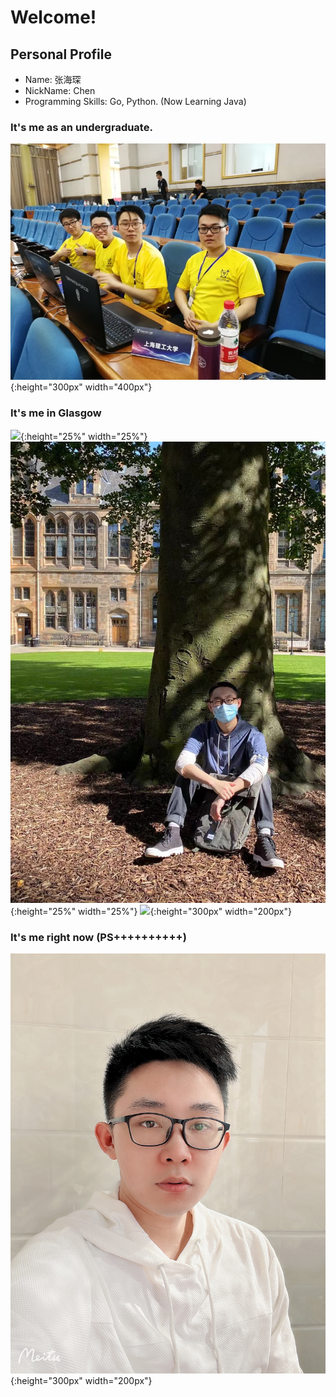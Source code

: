 # Welcome!
## Personal Profile
- Name: 张海琛
- NickName: Chen
- Programming Skills: Go, Python. (Now Learning Java)

### It's me as an undergraduate.
![](https://github.com/gtb-2022-zhang-haichen/.github/blob/main/profile/hccc01.JPG){:height="300px" width="400px"}
### It's me in Glasgow
![](https://github.com/gtb-2022-zhang-haichen/.github/blob/main/profile/hccc02.jpeg){:height="25%" width="25%"}
![](https://github.com/gtb-2022-zhang-haichen/.github/blob/main/profile/Hccc.jpeg){:height="25%" width="25%"}
![](https://github.com/gtb-2022-zhang-haichen/.github/blob/main/profile/hccc04.jpeg){:height="300px" width="200px"}
### It's me right now (PS++++++++++)
![](https://github.com/gtb-2022-zhang-haichen/.github/blob/main/profile/hccc03.JPG){:height="300px" width="200px"}
